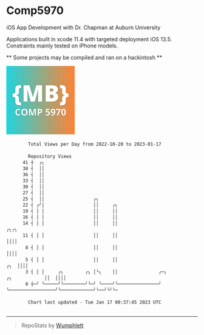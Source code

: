 # Comp5970
iOS App Development with Dr. Chapman at Auburn University

Applications built in xcode 11.4 with targeted deployment iOS 13.5.
Constraints mainly tested on iPhone models.

** Some projects may be compiled and ran on a hackintosh **

![App Icon](https://github.com/MatthewBentz/Comp5970/blob/master/Assignment1a-mlb0119/Assignment1a-mlb0119/Assets.xcassets/AppIcon.appiconset/180.png)

```
        Total Views per Day from 2022-10-20 to 2023-01-17

        Repository Views
      41 ┼  ╭╮
      38 ┤  ││
      36 ┤  ││
      33 ┤  ││
      30 ┤  ││
      27 ┤  ││
      25 ┤  ││                  ╭╮
      22 ┤ ╭╯│                  ││     ╭╮
      19 ┤ │ │                  ││     ││
      16 ┤ │ │                  ││     ││
      14 ┤ │ │                  ││     ││                                                     ╭╮╭╮
      11 ┤ │ │                  ││     ││                                                     ││││
       8 ┤ │ │                  ││     ││                                                     ││││
       5 ┤ │ │                  ││     ││                                                 ╭╮  ││││
       3 ┤ │ │     ╭╮        ╭╮ │╰╮    ││               ╭─╮                 ╭╮            ││  ││││
       0 ┼─╯ ╰─────╯╰────────╯╰─╯ ╰────╯╰───────────────╯ ╰─────────────────╯╰────────────╯╰──╯╰╯╰─

        Chart last updated - Tue Jan 17 00:37:45 2023 UTC
        
```

---

> RepoStats by [Wumphlett](https://github.com/Wumphlett)
